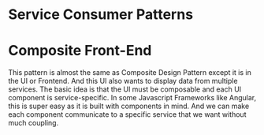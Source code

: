 # Service Consumer Patterns

# Composite Front-End
This pattern is almost the same as Composite Design Pattern except it is in the UI or Frontend. And this UI also wants to display data from multiple services. The basic idea is that the UI must be composable and each UI component is service-specific. In some Javascript Frameworks like Angular, this is super easy as it is built with components in mind. And we can make each component communicate to a specific service that we want without much coupling.
